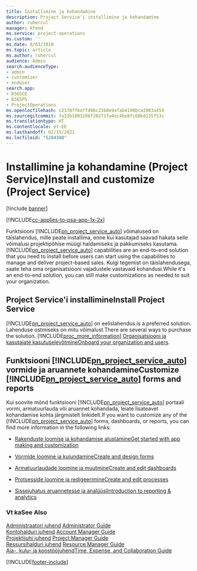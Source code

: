 ```yaml
---
title: Installimine ja kohandamine
description: Project Service'i installimine ja kohandamine
author: ruhercul
manager: kfend
ms.service: project-operations
ms.custom: ''
ms.date: 8/03/2018
ms.topic: article
ms.author: ruhercul
audience: Admin
search.audienceType:
- admin
- customizer
- enduser
search.app:
- D365CE
- D365PS
- ProjectOperations
ms.openlocfilehash: c2378ff6affd9bc21b8e9afab4108bca3983a454
ms.sourcegitcommit: fa32b1893286f20271fa4ec4be8fc68bd135f53c
ms.translationtype: HT
ms.contentlocale: et-EE
ms.lasthandoff: 02/15/2021
ms.locfileid: "5284308"
---
```

# <a name="install-and-customize-project-service"></a><span data-ttu-id="b744d-103">Installimine ja kohandamine (Project Service)</span><span class="sxs-lookup"><span data-stu-id="b744d-103">Install and customize (Project Service)</span></span>

[!include [banner](../includes/psa-now-project-operations.md)]

[!INCLUDE[cc-applies-to-psa-app-1x-2x](../includes/cc-applies-to-psa-app-1x-2x.md)]

<span data-ttu-id="b744d-104">Funktsiooni [!INCLUDE[pn_project_service_auto](../includes/pn-project-service-auto.md)] võimalused on täislahendus, mille peate installima, enne kui kasutajad saavad hakata selle võimalusi projektipõhise müügi haldamiseks ja pakkumiseks kasutama.</span><span class="sxs-lookup"><span data-stu-id="b744d-104">[!INCLUDE[pn_project_service_auto](../includes/pn-project-service-auto.md)] capabilities are an end-to-end solution that you need to install before users can start using the capabilities to manage and deliver project-based sales.</span></span> <span data-ttu-id="b744d-105">Kuigi tegemist on täislahendusega, saate teha oma organisatsiooni vajadustele vastavaid kohandusi.</span><span class="sxs-lookup"><span data-stu-id="b744d-105">While it's an end-to-end solution, you can still make customizations as needed to suit your organization.</span></span>  
<!-- TODO: I expect to find the information on how to get and install this here. Please find that and add it here. Same for Project Service.--> 
  
## <a name="install-project-service"></a><span data-ttu-id="b744d-106">Project Service'i installimine</span><span class="sxs-lookup"><span data-stu-id="b744d-106">Install Project Service</span></span>  
 [!INCLUDE[pn_project_service_auto](../includes/pn-project-service-auto.md)] <span data-ttu-id="b744d-107">on eelislahendus.</span><span class="sxs-lookup"><span data-stu-id="b744d-107">is a preferred solution.</span></span> <span data-ttu-id="b744d-108">Lahenduse ostmiseks on mitu võimalust.</span><span class="sxs-lookup"><span data-stu-id="b744d-108">There are several ways to purchase the solution.</span></span> [!INCLUDE[proc_more_information](../includes/proc-more-information.md)] <span data-ttu-id="b744d-109">[Organisatsiooni ja kasutajate kasutuselevõtmine](https://docs.microsoft.com/dynamics365/customerengagement/on-premises/admin/onboard-your-organization-and-users-to-dynamics-365-online)</span><span class="sxs-lookup"><span data-stu-id="b744d-109">[Onboard your organization and users](https://docs.microsoft.com/dynamics365/customerengagement/on-premises/admin/onboard-your-organization-and-users-to-dynamics-365-online).</span></span>  
  
## <a name="customize-pn_project_service_auto-forms-and-reports"></a><span data-ttu-id="b744d-110">Funktsiooni [!INCLUDE[pn_project_service_auto](../includes/pn-project-service-auto.md)] vormide ja aruannete kohandamine</span><span class="sxs-lookup"><span data-stu-id="b744d-110">Customize [!INCLUDE[pn_project_service_auto](../includes/pn-project-service-auto.md)] forms and reports</span></span>  
 <span data-ttu-id="b744d-111">Kui soovite mõnd funktsiooni [!INCLUDE[pn_project_service_auto](../includes/pn-project-service-auto.md)] portaali vormi, armatuurlauda või aruannet kohandada, leiate lisateavet  kohandamise kohta järgmistelt linkidelt.</span><span class="sxs-lookup"><span data-stu-id="b744d-111">If you want to customize any of the [!INCLUDE[pn_project_service_auto](../includes/pn-project-service-auto.md)] forms, dashboards, or reports, you can find more information in the following links:</span></span>  
  
- [<span data-ttu-id="b744d-112">Rakenduste loomise ja kohandamise alustamine</span><span class="sxs-lookup"><span data-stu-id="b744d-112">Get started with app making and customization</span></span>](https://docs.microsoft.com/dynamics365/customerengagement/on-premises/customize/getting-started-customization)  
  
- [<span data-ttu-id="b744d-113">Vormide loomine ja kujundamine</span><span class="sxs-lookup"><span data-stu-id="b744d-113">Create and design forms</span></span>](https://docs.microsoft.com/dynamics365/customerengagement/on-premises/customize/create-design-forms)  
  
- [<span data-ttu-id="b744d-114">Armatuurlaudade loomine ja muutmine</span><span class="sxs-lookup"><span data-stu-id="b744d-114">Create and edit dashboards</span></span>](https://docs.microsoft.com/dynamics365/customerengagement/on-premises/customize/create-edit-dashboards)  
  
- [<span data-ttu-id="b744d-115">Protsesside loomine ja redigeerimine</span><span class="sxs-lookup"><span data-stu-id="b744d-115">Create and edit processes</span></span>](https://docs.microsoft.com/dynamics365/customerengagement/on-premises/customize/guide-staff-through-common-tasks-processes)  
  
- [<span data-ttu-id="b744d-116">Sissejuhatus aruannetesse ja analüüsi</span><span class="sxs-lookup"><span data-stu-id="b744d-116">Introduction to reporting & analytics</span></span>](https://docs.microsoft.com/dynamics365/customerengagement/on-premises/analytics/reporting-analytics-with-dynamics-365)  
  
### <a name="see-also"></a><span data-ttu-id="b744d-117">Vt ka</span><span class="sxs-lookup"><span data-stu-id="b744d-117">See Also</span></span>  
 <span data-ttu-id="b744d-118">[Administraatori juhend](../psa/admin-guide.md) </span><span class="sxs-lookup"><span data-stu-id="b744d-118">[Administrator Guide](../psa/admin-guide.md) </span></span>  
 <span data-ttu-id="b744d-119">[Kontohalduri juhend](../psa/account-manager-guide.md) </span><span class="sxs-lookup"><span data-stu-id="b744d-119">[Account Manager Guide](../psa/account-manager-guide.md) </span></span>  
 <span data-ttu-id="b744d-120">[Projektijuhi juhend](../psa/project-manager-guide.md) </span><span class="sxs-lookup"><span data-stu-id="b744d-120">[Project Manager Guide](../psa/project-manager-guide.md) </span></span>  
 <span data-ttu-id="b744d-121">[Ressursihalduri juhend](../psa/resource-manager-guide.md) </span><span class="sxs-lookup"><span data-stu-id="b744d-121">[Resource Manager Guide](../psa/resource-manager-guide.md) </span></span>  
 [<span data-ttu-id="b744d-122">Aja-, kulu- ja koostööjuhend</span><span class="sxs-lookup"><span data-stu-id="b744d-122">Time, Expense, and Collaboration Guide</span></span>](../psa/time-expense-collaboration-guide.md)


[!INCLUDE[footer-include](../includes/footer-banner.md)]